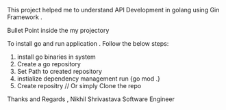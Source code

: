 This project helped me to understand API Development in golang using Gin Framework . 

Bullet Point inside the my projectory 

To install go and run application . 
Follow the below steps:

1. install go binaries in system
2. Create a go repository
3. Set Path to created repository
4. instialize dependency management run {go mod .}
5. Create repositry // Or simply Clone the repo


Thanks and Regards ,
Nikhil Shrivastava 
Software Engineer

